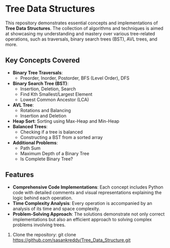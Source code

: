 # Tree Data Structures

This repository demonstrates essential concepts and implementations of **Tree Data Structures**. The collection of algorithms and techniques is aimed at showcasing my understanding and mastery over various tree-related operations, such as traversals, binary search trees (BST), AVL trees, and more.

## Key Concepts Covered

- **Binary Tree Traversals**:
  - Preorder, Inorder, Postorder, BFS (Level Order), DFS
- **Binary Search Tree (BST)**:
  - Insertion, Deletion, Search
  - Find Kth Smallest/Largest Element
  - Lowest Common Ancestor (LCA)
- **AVL Tree**:
  - Rotations and Balancing
  - Insertion and Deletion
- **Heap Sort**: Sorting using Max-Heap and Min-Heap
- **Balanced Trees**:
  - Checking if a tree is balanced
  - Constructing a BST from a sorted array
- **Additional Problems**:
  - Path Sum
  - Maximum Depth of a Binary Tree
  - Is Complete Binary Tree?

## Features

- **Comprehensive Code Implementations**: Each concept includes Python code with detailed comments and visual representations explaining the logic behind each operation.
- **Time Complexity Analysis**: Every operation is accompanied by an analysis of its time and space complexity.
- **Problem-Solving Approach**: The solutions demonstrate not only correct implementations but also an efficient approach to solving complex problems involving trees.

1. Clone the repository:
  git clone https://github.com/sasankreddy/Tree_Data_Structure.git
